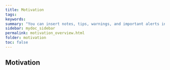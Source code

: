 ```yaml
---
title: Motivation
tags: 
keywords: 
summary: "You can insert notes, tips, warnings, and important alerts in your content. These notes make use of Bootstrap styling and are available through data references such as site.data.alerts.note."
sidebar: mydoc_sidebar
permalink: motivation_overview.html
folder: motivation
toc: false
---
```


## Motivation


